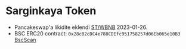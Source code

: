# Sarginkaya Token

- Pancakeswap'a likidite eklendi [ST/WBNB](https://pancakeswap.finance/info/pairs/0xf4296665b3d7678d9b41688bc8188683d0c83c9a) 2023-01-26.
- BSC ERC20 contract: `0x28c82cDC4e788CDEfc951758257d06Eb065e10B3` [BscScan](https://bscscan.com/token/0x28c82cDC4e788CDEfc951758257d06Eb065e10B3)
